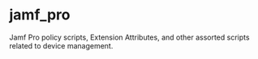 # jamf_pro
Jamf Pro policy scripts, Extension Attributes, and other assorted scripts related to device management.
